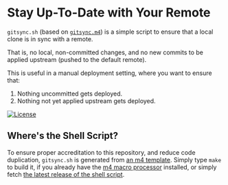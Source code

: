 # Stay Up-To-Date with Your Remote

`gitsync.sh` (based on [`gitsync.m4`](gitsync.m4)) is a simple script
to ensure that a local clone is in sync with a remote.

That is, no local, non-committed changes, and no new commits to be
applied upstream (pushed to the default remote).

This is useful in a manual deployment setting, where you want to
ensure that:

  1. Nothing uncommitted gets deployed.
  2. Nothing not yet applied upstream gets deployed.

[![License](https://img.shields.io/badge/license-MIT-blue.svg)](https://github.com/oleks/gitsync/blob/master/LICENSE)

## Where's the Shell Script?

To ensure proper accreditation to this repository, and reduce code
duplication, `gitsync.sh` is generated from [an m4
template](gitsync.m4). Simply type `make` to build it, if you already
have the [m4 macro processor](https://www.gnu.org/software/m4/m4.html)
installed, or simply fetch [the latest release of the shell
script](https://github.com/oleks/gitsync/releases/latest).
